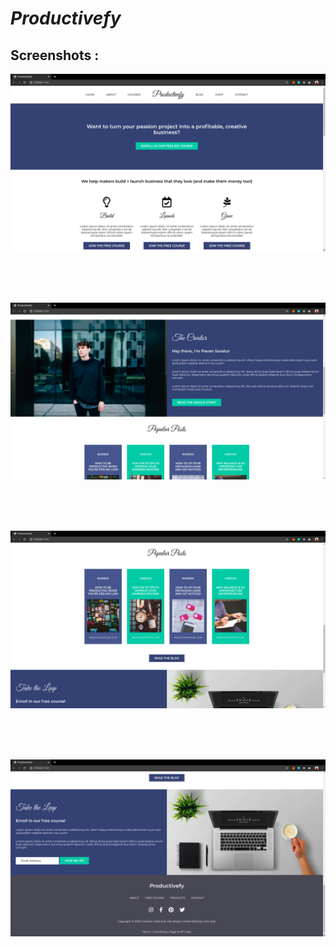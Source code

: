 # **_Productivefy_**

## Screenshots :

![alt text](https://github.com/devpavan04/productivefy/blob/master/screenshots/desktop/1.png?raw=true)

<br />
<br />
<br />

![alt text](https://github.com/devpavan04/productivefy/blob/master/screenshots/desktop/2.png?raw=true)

<br />
<br />
<br />

![alt text](https://github.com/devpavan04/productivefy/blob/master/screenshots/desktop/3.png?raw=true)

<br />
<br />
<br />

![alt text](https://github.com/devpavan04/productivefy/blob/master/screenshots/desktop/4.png?raw=true)

<br />
<br />

